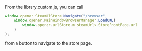 From the library.custom.js, you can call
```js
window.opener.SteamUIStore.Navigate("/browser", 
    window.opener.MainWindowBrowserManager.LoadURL( 
        window.opener.urlStore.m_steamUrls.StoreFrontPage.url
    )
);
```
from a button to navigate to the store page.